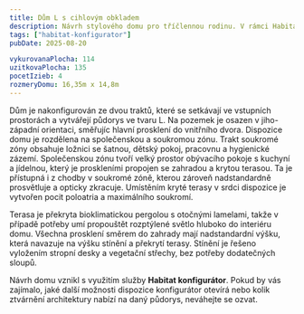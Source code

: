 ```yaml
---
title: Dům L s cihlovým obkladem
description: Návrh stylového domu pro tříčlennou rodinu. V rámci Habitat konfigurátoru jsme vybrali moderní ztvárnění architektury a luxusní detaily, jako je nadstandardní výška prosklení nebo cihlový obklad. Při konkrétní orientaci a lokalitě pozemku stačilo pro zamezení letního přehřívání částečné vyložení ploché vegetační střechy před jižní fasádu.
tags: ["habitat-konfigurator"]
pubDate: 2025-08-20

vykurovanaPlocha: 114
uzitkovaPlocha: 135
pocetIzieb: 4
rozmeryDomu: 16,35m x 14,8m
---
```


Dům je nakonfigurován ze dvou traktů, které se setkávají ve vstupních prostorách a vytvářejí půdorys ve tvaru L. Na pozemek je osazen v jiho-západní orientaci, směřujíc hlavní prosklení do vnitřního dvora. Dispozice domu je rozdělena na společenskou a soukromou zónu. Trakt soukromé zóny obsahuje ložnici se šatnou, dětský pokoj, pracovnu a hygienické zázemí. Společenskou zónu tvoří velký prostor obývacího pokoje s kuchyní a jídelnou, který je proskleními propojen se zahradou a krytou terasou. Ta je přístupná i z chodby v soukromé zóně, kterou zároveň nadstandardně prosvětluje a opticky zkracuje. Umístěním kryté terasy v srdci dispozice je vytvořen pocit poloatria a maximálního soukromí.

Terasa je překryta bioklimatickou pergolou s otočnými lamelami, takže v případě potřeby umí propouštět rozptýlené světlo hluboko do interiéru domu. Všechna prosklení směrem do zahrady mají nadstandardní výšku, která navazuje na výšku stínění a překrytí terasy. Stínění je řešeno vyložením stropní desky a vegetační střechy, bez potřeby dodatečných sloupů.

Návrh domu vznikl s využitím služby **Habitat konfigurátor**. Pokud by vás zajímalo, jaké další možnosti dispozice konfigurátor otevírá nebo kolik ztvárnění architektury nabízí na daný půdorys, neváhejte se ozvat.